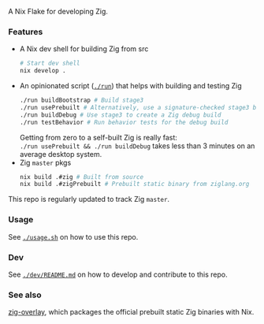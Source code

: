 A Nix Flake for developing Zig.

### Features
- A Nix dev shell for building Zig from src
  ```bash
  # Start dev shell
  nix develop .
  ```
- An opinionated script ([`./run`](./run)) that helps with building and testing Zig
  ```bash
  ./run buildBootstrap # Build stage3
  ./run usePrebuilt # Alternatively, use a signature-checked stage3 binary from ziglang.org
  ./run buildDebug # Use stage3 to create a Zig debug build
  ./run testBehavior # Run behavior tests for the debug build
  ```
  Getting from zero to a self-built Zig is really fast: \
  `./run usePrebuilt && ./run buildDebug` takes less than 3 minutes on an average desktop system.
- Zig `master` pkgs
  ```bash
  nix build .#zig # Built from source
  nix build .#zigPrebuilt # Prebuilt static binary from ziglang.org
  ```

This repo is regularly updated to track Zig `master`.

### Usage

See [`./usage.sh`](./usage.sh) on how to use this repo.

### Dev

See [`./dev/README.md`](./dev/README.md) on how to develop and contribute to this repo.

### See also

[zig-overlay](https://github.com/mitchellh/zig-overlay), which packages the official prebuilt static Zig binaries with Nix.
